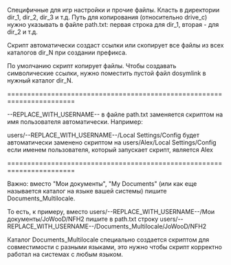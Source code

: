 Специфичные для игр настройки и прочие файлы. Класть в директории
dir_1, dir_2, dir_3 и т.д. Путь для копирования (относительно drive_c)
нужно указывать в файле path.txt: первая строка для dir_1, вторая - для
dir_2 и т.д.

Скрипт автоматически создаст ссылки или скопирует все файлы из всех
каталогов dir_N при создании префикса.

По умолчанию скрипт копирует файлы. Чтобы создавать символические
ссылки, нужно поместить пустой файл dosymlink в нужный каталог dir_N.

=======================================================================

--REPLACE_WITH_USERNAME-- в файле path.txt заменяется скриптом на
имя пользователя автоматически. Например:

 users/--REPLACE_WITH_USERNAME--/Local Settings/Config
  будет автоматически заменено скриптом на
 users/Alex/Local Settings/Config
  если именем пользователя, который запускает скрипт, является Alex

=======================================================================

Важно: вместо "Мои документы", "My Documents" (или как еще называется
каталог на языке вашей системы) пишите Documents_Multilocale.

То есть, к примеру, вместо
 users/--REPLACE_WITH_USERNAME--/Мои документы/JoWooD/NFH2
  пишите в path.txt строку
 users/--REPLACE_WITH_USERNAME--/Documents_Multilocale/JoWooD/NFH2

Каталог Documents_Multilocale специально создается скриптом для
совместимости с разными языками, это нужно чтобы скрипт корректно
работал на системах с любым языком.
